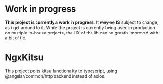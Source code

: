 # Work in progress
**This project is currently a work in progress**. It ~~may be~~ **IS** subject to change, as i get around to it.
While the project is currently being used in production on multiple in-house projects, the UX of the lib can be greatly improved with a bit of tlc.

# NgxKitsu
This project ports kitsu functionality to typescript, using @angular/common/http backend instead of axios.
